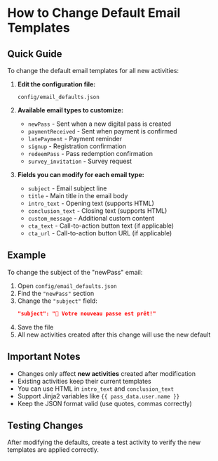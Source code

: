 # How to Change Default Email Templates

## Quick Guide

To change the default email templates for all new activities:

1. **Edit the configuration file:**
   ```
   config/email_defaults.json
   ```

2. **Available email types to customize:**
   - `newPass` - Sent when a new digital pass is created
   - `paymentReceived` - Sent when payment is confirmed
   - `latePayment` - Payment reminder
   - `signup` - Registration confirmation
   - `redeemPass` - Pass redemption confirmation
   - `survey_invitation` - Survey request

3. **Fields you can modify for each email type:**
   - `subject` - Email subject line
   - `title` - Main title in the email body
   - `intro_text` - Opening text (supports HTML)
   - `conclusion_text` - Closing text (supports HTML)
   - `custom_message` - Additional custom content
   - `cta_text` - Call-to-action button text (if applicable)
   - `cta_url` - Call-to-action button URL (if applicable)

## Example

To change the subject of the "newPass" email:

1. Open `config/email_defaults.json`
2. Find the `"newPass"` section
3. Change the `"subject"` field:
   ```json
   "subject": "🎉 Votre nouveau passe est prêt!"
   ```
4. Save the file
5. All new activities created after this change will use the new default

## Important Notes

- Changes only affect **new activities** created after modification
- Existing activities keep their current templates
- You can use HTML in `intro_text` and `conclusion_text`
- Support Jinja2 variables like `{{ pass_data.user.name }}`
- Keep the JSON format valid (use quotes, commas correctly)

## Testing Changes

After modifying the defaults, create a test activity to verify the new templates are applied correctly.